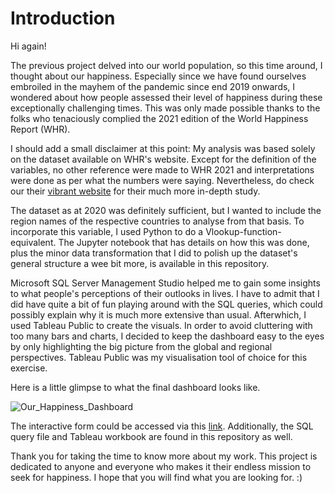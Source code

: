# Introduction

Hi again!

The previous project delved into our world population, so this time around, I thought about our happiness. Especially since we have found ourselves embroiled in the mayhem of the pandemic since end 2019 onwards, I wondered about how people assessed their level of happiness during these exceptionally challenging times. This was only made possible thanks to the folks who tenaciously complied the 2021 edition of the World Happiness Report (WHR).

I should add a small disclaimer at this point: My analysis was based solely on the dataset available on WHR's website. Except for the definition of the variables, no other reference were made to WHR 2021 and interpretations were done as per what the numbers were saying. Nevertheless, do check our their [vibrant website](https://worldhappiness.report/ed/2021/) for their much more in-depth study.

The dataset as at 2020 was definitely sufficient, but I wanted to include the region names of the respective countries to analyse from that basis. To incorporate this variable, I used Python to do a Vlookup-function-equivalent. The Jupyter notebook that has details on how this was done, plus the minor data transformation that I did to polish up the dataset's general structure a wee bit more, is available in this repository.

Microsoft SQL Server Management Studio helped me to gain some insights to what people's perceptions of their outlooks in lives. I have to admit that I did have quite a bit of fun playing around with the SQL queries, which could possibly explain why it is much more extensive than usual. Afterwhich, I used Tableau Public to create the visuals. In order to avoid cluttering with too many bars and charts, I decided to keep the dashboard easy to the eyes by only highlighting the big picture from the global and regional perspectives. Tableau Public was my visualisation tool of choice for this exercise.

Here is a little glimpse to what the final dashboard looks like.

![Our_Happiness_Dashboard](https://user-images.githubusercontent.com/98215213/152691395-1e5943b8-ac9b-418a-aaff-16a8bd3d1e48.png)

The interactive form could be accessed via this [link](https://public.tableau.com/views/OurHappiness/Dashboard1?:language=en-US&publish=yes&:display_count=n&:origin=viz_share_link). Additionally, the SQL query file and Tableau workbook are found in this repository as well.

Thank you for taking the time to know more about my work. This project is dedicated to anyone and everyone who makes it their endless mission to seek for happiness. I hope that you will find what you are looking for. :)
